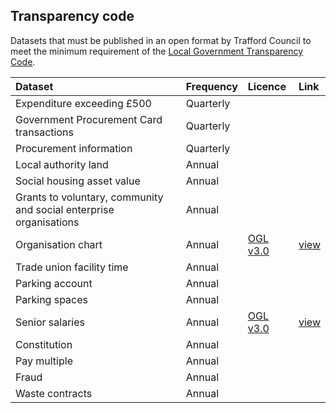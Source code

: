 ## Transparency code

Datasets that must be published in an open format by Trafford Council to meet the minimum requirement of the [Local Government Transparency Code](https://www.gov.uk/government/publications/local-government-transparency-code-2015).


|Dataset |Frequency |Licence |Link |
|:--- |:--- |:--- |:--- |
|Expenditure exceeding £500 |Quarterly | | |
|Government Procurement Card transactions |Quarterly | | |
|Procurement information |Quarterly | | |
|Local authority land |Annual | | |
|Social housing asset value |Annual | | |
|Grants to voluntary, community and social enterprise organisations |Annual | | |
|Organisation chart |Annual |[OGL v3.0](http://www.nationalarchives.gov.uk/doc/open-government-licence/version/3/) | [view](organisation_chart) |
|Trade union facility time |Annual | | |
|Parking account |Annual | | |
|Parking spaces |Annual | | |
|Senior salaries |Annual | [OGL v3.0](http://www.nationalarchives.gov.uk/doc/open-government-licence/version/3/) | [view](senior_salaries) |
|Constitution |Annual | | |
|Pay multiple |Annual | | |
|Fraud |Annual | | |
|Waste contracts |Annual | | |

